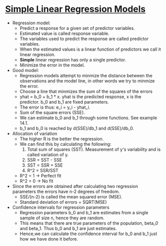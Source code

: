 # [Simple Linear Regression Models](https://www.cse.wustl.edu/~jain/cse567-17/k_14slr.htm)

* Regression model: 
	- Predict a response for a given set of predictor variables.
	- Estimated value is called response variable.
	- The variables used to predict the response are called predictor variables.
	- When the estimated values is a linear function of predictors we call it linear regression.
	- **Simple** linear regression has only a single predictor.
	- Minimize the error in the model.
* Good model:
	- Regression models attempt to minmize the distance between the observations and the model line, in other words we try to minmize the error.
	- Choose a line that minmizes the sum of the squares of the errors
	- yhat = b\_0 + b\_1 * x. yhat is the predicted response, x is the predictor. b\_0 and b\_1 are fixed parameters.
	- The error is thus: e\_i = y\_i - yhat\_i.
	- Sum of the square errors (SSE).
	- We can estimate b\_0 and b\_1 through some functions. See example 14.1.
	- b\_1 and b\_0 is reached by d(SSE)/db\_1 and d(SSE)/db\_0.
* Allocation of variation
	- The higher R is the better the regression.
	- We can find this by calculating the following:
		1. Total sum of squares (SST). Measurement of y's variability and is called variation of y.
		2. SSR = SST - SSE
		3. SST = SSR + SSE
		4. R^2 = SSR/SST
	- R^2 = 1 -> Perfect fit
	- R^2 = 0 -> No fit
* Since the errors are obtained after calculating two regression parameters the errors have n-2 degrees of freedom.
	- SSE/(n-2) is called the mean squared error (MSE).
	- Standard deviation of errors = SQRT(MSE)
* Confidence intervals for regression parameters
	- Regression parameters b\_0 and b\_1 are estimates from a single sample of size n, hence they are random.
	- This means that there are true parameters of the population, beta\_0 and beta\_1. Thus b\_0 and b\_1 are just estimates.
	- Hence,we can calculate the confidence interval for b\_0 and b\_1 just how we have done it before.

